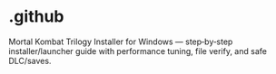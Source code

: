 # .github
Mortal Kombat Trilogy Installer for Windows — step‑by‑step installer/launcher guide with performance tuning, file verify, and safe DLC/saves.
